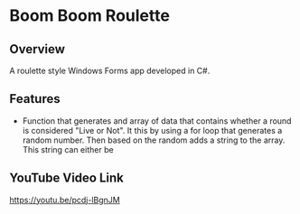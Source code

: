 # Boom Boom Roulette

## Overview
A roulette style Windows Forms app developed in C#. 

## Features
- Function that generates and array of data that contains whether a round is considered "Live or Not". It this by using a for loop that generates a random number. Then based on the random adds a string to the array. This string can either be  

## YouTube Video Link
https://youtu.be/pcdj-lBgnJM
